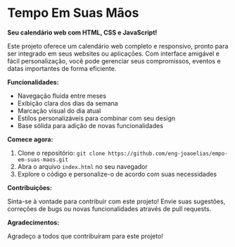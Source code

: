 # Tempo Em Suas Mãos

**Seu calendário web com HTML, CSS e JavaScript!**

Este projeto oferece um calendário web completo e responsivo, pronto para ser integrado em seus websites ou aplicações. Com interface amigável e fácil personalização, você pode gerenciar seus compromissos, eventos e datas importantes de forma eficiente.

**Funcionalidades:**

* Navegação fluida entre meses
* Exibição clara dos dias da semana
* Marcação visual do dia atual
* Estilos personalizáveis para combinar com seu design
* Base sólida para adição de novas funcionalidades

**Comece agora:**

1. Clone o repositório: `git clone https://github.com/eng-joaoelias/empo-em-suas-maos.git`
2. Abra o arquivo `index.html` no seu navegador
3. Explore o código e personalize-o de acordo com suas necessidades

**Contribuições:**

Sinta-se à vontade para contribuir com este projeto! Envie suas sugestões, correções de bugs ou novas funcionalidades através de pull requests.

**Agradecimentos:**

Agradeço a todos que contribuíram para este projeto!
